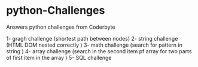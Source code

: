# python-Challenges
Answers python challenges from Coderbyte 

1- gragh challenge (shortest path between nodes)
2- string challenge (HTML DOM nested correctly )
3- math challenge (search for pattern in string )
4- array challenge (search in the second item pf array for two parts of first item in the array )
5- SQL challenge 
